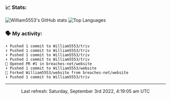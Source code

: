 ### 📈 Stats:
![William5553's GitHub stats](https://github-readme-stats.vercel.app/api?username=william5553&show_icons=true)
![Top Languages](https://github-readme-stats.vercel.app/api/top-langs/?username=william5553&langs_count=10&layout=compact)

### 🗣 My activity:
```
⬆️ Pushed 1 commit to William5553/triv
⬆️ Pushed 1 commit to William5553/triv
⬆️ Pushed 1 commit to William5553/triv
⬆️ Pushed 1 commit to William5553/triv
💪 Opened PR #1 in breaches-net/website
⬆️ Pushed 1 commit to William5553/website
🍴 Forked William5553/website from breaches-net/website
⬆️ Pushed 1 commit to William5553/triv
```

------------
<p align="center">Last refresh: Saturday, September 3rd 2022, 4:19:05 am UTC</p>
